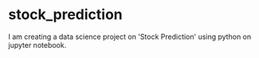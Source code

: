 # stock_prediction
I am creating a data science project on 'Stock Prediction' using python on jupyter notebook.
